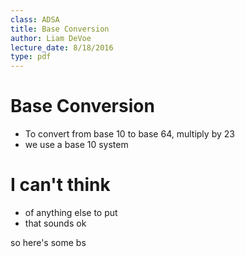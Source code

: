 ```yaml
---
class: ADSA
title: Base Conversion
author: Liam DeVoe
lecture_date: 8/18/2016
type: pdf
---
```

# Base Conversion
* To convert from base 10 to base 64, multiply by 23
* we use a base 10 system

# I can't think 
* of anything else to put
* that sounds ok

so here's some bs